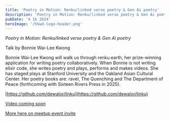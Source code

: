 ```yaml
---
title: 'Poetry in Motion: Renku/linked verse poetry & Gen Ai poetry'
description: 'Poetry in Motion: Renku/linked verse poetry & Gen Ai poetry'
pubDate: '4 16 2024'
heroImage: '/hkwd-logo-header.png'
---
```


*Poetry in Motion: Renku/linked verse poetry & Gen Ai poetry*

Talk by Bonnie Wai-Lee Kwong

Bonnie Wai-Lee Kwong will walk us through renku.earth, her prize-winning application for writing poetry collaboratively. When Bonnie is not writing elixir code, she writes poetry and plays, performs and makes videos. She has staged plays at Stanford University and the Oakland Asian Cultural Center. Her poetry books are: ravel, The Quenching and The Department of Peace (forthcoming with Sixteen Rivers Press in 2025).

[https://github.com/dewalor/linku](https://github.com/dewalor/linku)

[Video coming soon]()

[More here on meetup event invite](https://www.meetup.com/hk-web-dev/events/298683911)